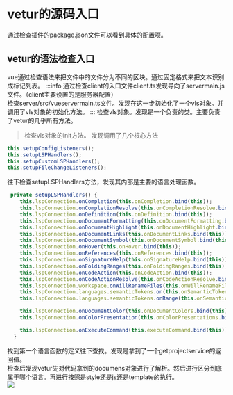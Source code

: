 <a name="amcXG"></a>
# vetur的源码入口
通过检查插件的package.json文件可以看到具体的配置项。
<a name="VvQCO"></a>
## vetur的语法检查入口
vue通过检查语法来把文件中的文件分为不同的区块。通过固定格式来把文本识别成标记列表。
:::info
通过检查client的入口文件client.ts发现导向了servermain.js文件。（client主要设置的是服务器配置）<br />检查server/src/vueservermain.ts文件。发现在这一步初始化了一个vls对象。并调用了vls对象的初始化方法。
:::
检查vls对象。发现是一个负责的类。主要负责了vetur的几乎所有方法。
> 检查vls对象的init方法。
> 发现调用了几个核心方法
> 

```javascript
this.setupConfigListeners();
this.setupLSPHandlers();
this.setupCustomLSPHandlers();
this.setupFileChangeListeners();
```
往下检查setupLSPHandlers方法，发现其内部是主要的语言处理函数。
```javascript
 private setupLSPHandlers() {
    this.lspConnection.onCompletion(this.onCompletion.bind(this));
    this.lspConnection.onCompletionResolve(this.onCompletionResolve.bind(this));
    this.lspConnection.onDefinition(this.onDefinition.bind(this));
    this.lspConnection.onDocumentFormatting(this.onDocumentFormatting.bind(this));
    this.lspConnection.onDocumentHighlight(this.onDocumentHighlight.bind(this));
    this.lspConnection.onDocumentLinks(this.onDocumentLinks.bind(this));
    this.lspConnection.onDocumentSymbol(this.onDocumentSymbol.bind(this));
    this.lspConnection.onHover(this.onHover.bind(this));
    this.lspConnection.onReferences(this.onReferences.bind(this));
    this.lspConnection.onSignatureHelp(this.onSignatureHelp.bind(this));
    this.lspConnection.onFoldingRanges(this.onFoldingRanges.bind(this));
    this.lspConnection.onCodeAction(this.onCodeAction.bind(this));
    this.lspConnection.onCodeActionResolve(this.onCodeActionResolve.bind(this));
    this.lspConnection.workspace.onWillRenameFiles(this.onWillRenameFiles.bind(this));
    this.lspConnection.languages.semanticTokens.on(this.onSemanticToken.bind(this));
    this.lspConnection.languages.semanticTokens.onRange(this.onSemanticToken.bind(this));

    this.lspConnection.onDocumentColor(this.onDocumentColors.bind(this));
    this.lspConnection.onColorPresentation(this.onColorPresentations.bind(this));

    this.lspConnection.onExecuteCommand(this.executeCommand.bind(this));
  }
```
找到第一个语言函数的定义往下查找。发现是拿到了一个getprojectservice的返回值。<br />检查后发现vetur先对代码拿到的documens对象进行了解析。然后进行区分到底属于哪个语言。再进行按照是style还是js还是template的执行。<br />![](https://cdn.nlark.com/yuque/0/2022/jpeg/1733768/1667216855265-d967f7b4-bf97-499e-878e-b8618ebdf4fd.jpeg)

